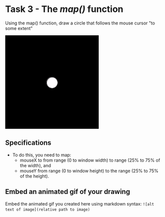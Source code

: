 # Task 3 - The *map()* function

Using the map() function, draw a circle that follows the mouse cursor "to some extent"

<img src="../images/Variables_map.gif" width="300px">


## Specifications

- To do this, you need to map:
  * mouseX to from range (0 to window width) to range (25% to 75% of the width), and
  * mouseY from range (0 to window height) to the range (25% to 75% of the height).

## Embed an animated gif of your drawing
 
Embed the animated gif you created here using markdown syntax: `![alt text of image](relative path to image)`